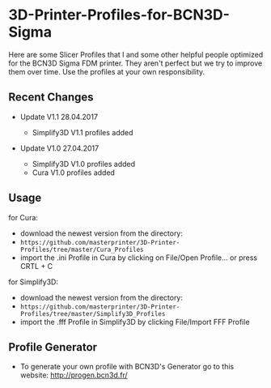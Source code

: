 # 3D-Printer-Profiles-for-BCN3D-Sigma

Here are some Slicer Profiles that I and some other helpful people optimized for the BCN3D Sigma FDM printer.
They aren't perfect but we try to improve them over time.
Use the profiles at your own responsibility.

## Recent Changes

- Update V1.1 28.04.2017
  - Simplify3D V1.1 profiles added

- Update V1.0 27.04.2017
  - Simplify3D V1.0 profiles added
  - Cura V1.0 profiles added
  

  
## Usage

for Cura:
- download the newest version from the directory:
- `https://github.com/masterprinter/3D-Printer-Profiles/tree/master/Cura_Profiles`
- import the .ini Profile in Cura by clicking on File/Open Profile... or press CRTL + C

for Simplify3D:
- download the newest version from the directory:
- `https://github.com/masterprinter/3D-Printer-Profiles/tree/master/Simplify3D_Profiles`
- import the .fff Profile in Simplify3D by clicking File/Import FFF Profile


## Profile Generator
- To generate your own profile with BCN3D's Generator go to this website:
  http://progen.bcn3d.fr/
